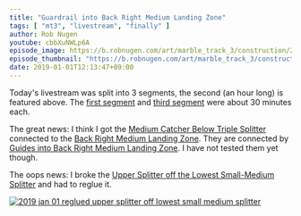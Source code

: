 ```yaml
---
title: "Guardrail into Back Right Medium Landing Zone"
tags: [ "mt3", "livestream", "finally" ]
author: Rob Nugen
youtube: cbbXuNWLp6A
episode_image: https://b.robnugen.com/art/marble_track_3/construction/2019/2019_Jan_01_after_glue_2ecots2.jpg
episode_thumbnail: "https://b.robnugen.com/art/marble_track_3/construction/2019/thumbs/2019_Jan_01_after_glue_2ecots2.jpg"
date: 2019-01-01T12:13:47+09:00
---
```


Today's livestream was split into 3 segments, <!-- given that today is the
first day after New Year's eve celebrations last night. --> the second
(an hour long) is featured above.  The [first segment](https://www.youtube.com/watch?v=X_bCbcVJRaY) and [third
segment](https://www.youtube.com/watch?v=2-o5PIPV5O4) were about 30 minutes each.

The great news: I think I got the [Medium Catcher Below Triple Splitter](/p/mcbts)
connected to the [Back Right Medium Landing Zone](/p/brmlz).  They are connected by [Guides into Back Right Medium Landing Zone](/p/gibrmlz). I have not tested them yet though.

The oops news: I broke the
[Upper Splitter off the Lowest Small-Medium Splitter](/p/usotlsms) and
had to reglue it.

[![2019 jan 01 reglued upper splitter off lowest small medium splitter](//b.robnugen.com/art/marble_track_3/track/parts/2019/thumbs/2019_jan_01_reglued_upper_splitter_off_lowest_small_medium_splitter.jpg)](//b.robnugen.com/art/marble_track_3/track/parts/2019/2019_jan_01_reglued_upper_splitter_off_lowest_small_medium_splitter.jpg)

